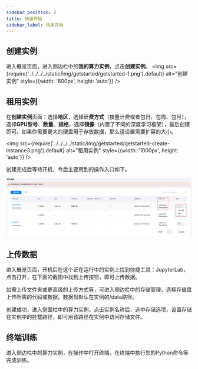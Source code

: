 ```yaml
---
sidebar_position: 2
title: 快速开始
sidebar_label: 快速开始
---
```


## 创建实例

进入概览页面，进入侧边栏中的**我的算力实例**，点击**创建实例**。
<img src={require('../../../../static/img/getstarted/getstarted-1.png').default} alt="创建实例" style={{width: '600px', height: 'auto'}} />

## 租用实例

在**创建实例**页面：选择**地区**，选择**计费方式**（按量计费或者包日、包周、包月），选择**GPU型号**、**数量**、**规格**，选择**镜像**（内置了不同的深度学习框架），最后创建即可。如果你需要更大的硬盘用于存放数据，那么请设置需要扩容的大小。

<img src={require('../../../../static/img/getstarted/getstarted-create-instance3.png').default} alt="租用实例" style={{width: '1000px', height: 'auto'}} />

创建完成后等待开机，今后主要用到的操作入口如下。

![快速开始-租用实例-示意图](../../../../static/img/getstarted/getstarted-create-instance4.png)

## 上传数据

进入概览页面，开机后在这个正在运行中的实例上找到快捷工具：JupyterLab，点击打开，在下面的截图中找到上传按钮，即可上传数据。

如需上传文件夹或更高级的上传方式等，可进入侧边栏中的存储管理，选择存储盘上传所需的代码或数据。数据盘默认在实例的/data路径。

<!-- 如果需要更多的存储空间，点击创建存储进入新建存储页面，选择地区、付费方式、存储类别、存储大小，设置存储名称，点击立即创建。除新建存储外，也可以对系统默认数据盘进行扩容。 -->

创建成功，进入侧面栏中的算力实例，点击实例名称后，选中存储选项，设置存储在实例中的挂载路径，即可用该路径在实例中访问存储文件。

## 终端训练

进入侧边栏中的算力实例，在操作中打开终端，在终端中执行您的Python命令等完成训练。




